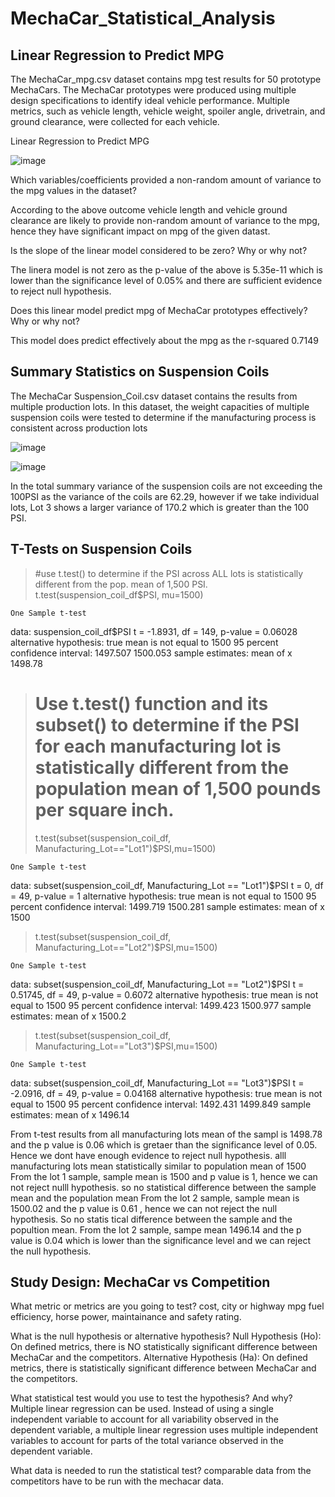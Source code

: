 # MechaCar_Statistical_Analysis

## Linear Regression to Predict MPG

The MechaCar_mpg.csv dataset contains mpg test results for 50 prototype MechaCars. The MechaCar prototypes were produced using multiple design specifications to identify ideal vehicle performance. Multiple metrics, such as vehicle length, vehicle weight, spoiler angle, drivetrain, and ground clearance, were collected for each vehicle.

Linear Regression to Predict MPG

![image](https://user-images.githubusercontent.com/93686963/155866292-19680734-97a2-45a0-a400-ba6de0f674bc.png)

Which variables/coefficients provided a non-random amount of variance to the mpg values in the dataset?

According to the above outcome vehicle length and vehicle ground clearance are likely to provide non-random amount of variance to the mpg, hence they have significant impact on mpg of the given datast.

Is the slope of the linear model considered to be zero? Why or why not?

The linera model is not zero as the p-value of the above is 5.35e-11 which is lower than the significance level of 0.05% and there are sufficient evidence to reject null hypothesis.

Does this linear model predict mpg of MechaCar prototypes effectively? Why or why not?

This model does predict effectively about the mpg as the r-squared 0.7149


## Summary Statistics on Suspension Coils

The MechaCar Suspension_Coil.csv dataset contains the results from multiple production lots. In this dataset, the weight capacities of multiple suspension coils were tested to determine if the manufacturing process is consistent across production lots


![image](https://user-images.githubusercontent.com/93686963/155866531-54c77099-76b9-412c-8ed7-d86d05b3752f.png)

![image](https://user-images.githubusercontent.com/93686963/155866542-f7986bbf-a6ac-4601-814b-2283d9fecebd.png)

In the total summary variance of the suspension coils are not exceeding the 100PSI as the variance of the coils are 62.29, however if we take individual lots, Lot 3 shows a larger variance of 170.2 which is greater than the 100 PSI.

## T-Tests on Suspension Coils



> #use t.test() to determine if the PSI across ALL lots is statistically different from the pop. mean of 1,500 PSI.
> t.test(suspension_coil_df$PSI, mu=1500)

	One Sample t-test

data:  suspension_coil_df$PSI
t = -1.8931, df = 149, p-value = 0.06028
alternative hypothesis: true mean is not equal to 1500
95 percent confidence interval:
 1497.507 1500.053
sample estimates:
mean of x 
  1498.78 

> 
> 
> # Use t.test() function and its subset() to determine if the PSI for each manufacturing lot is statistically different from the population mean of 1,500 pounds per square inch.
> t.test(subset(suspension_coil_df, Manufacturing_Lot=="Lot1")$PSI,mu=1500)

	One Sample t-test

data:  subset(suspension_coil_df, Manufacturing_Lot == "Lot1")$PSI
t = 0, df = 49, p-value = 1
alternative hypothesis: true mean is not equal to 1500
95 percent confidence interval:
 1499.719 1500.281
sample estimates:
mean of x 
     1500 

> t.test(subset(suspension_coil_df, Manufacturing_Lot=="Lot2")$PSI,mu=1500)

	One Sample t-test

data:  subset(suspension_coil_df, Manufacturing_Lot == "Lot2")$PSI
t = 0.51745, df = 49, p-value = 0.6072
alternative hypothesis: true mean is not equal to 1500
95 percent confidence interval:
 1499.423 1500.977
sample estimates:
mean of x 
   1500.2 

> t.test(subset(suspension_coil_df, Manufacturing_Lot=="Lot3")$PSI,mu=1500)

	One Sample t-test

data:  subset(suspension_coil_df, Manufacturing_Lot == "Lot3")$PSI
t = -2.0916, df = 49, p-value = 0.04168
alternative hypothesis: true mean is not equal to 1500
95 percent confidence interval:
 1492.431 1499.849
sample estimates:
mean of x 
  1496.14 

From t-test results from all manufacturing lots mean of the sampl is 1498.78 and the p value is 0.06 which is gretaer than the significance level of 0.05. Hence we dont have enough evidence to reject null hypothesis. alll manufacturing lots mean statistically similar to population mean of 1500
From the lot 1 sample, sample mean is 1500 and p value is 1, hence we can not reject nulll hypothesis. so no statistical difference between the sample mean and the population mean
From the lot 2 sample, sample mean is 1500.02 and the p value is 0.61 , hence we can not reject the null hypothesis. So no statis tical difference between the sample and the popultion mean.
From the lot 2 sample, sampe mean 1496.14 and the p value is 0.04 which is lower than the significance level and we can reject the null hypothesis.

## Study Design: MechaCar vs Competition
What metric or metrics are you going to test?
 cost, city or highway mpg fuel efficiency, horse power, maintainance and safety rating.
 
What is the null hypothesis or alternative hypothesis?
Null Hypothesis (Ho): On defined metrics, there is NO statistically significant difference between MechaCar and the competitors.
Alternative Hypothesis (Ha): On defined metrics, there is statistically significant difference between MechaCar and the competitors.

What statistical test would you use to test the hypothesis? And why?
 Multiple linear regression can be used. Instead of using a single independent variable to account for all variability observed in the dependent variable, a multiple linear regression uses multiple independent variables to account for parts of the total variance observed in the dependent variable.
 
What data is needed to run the statistical test?
 comparable data from the competitors have to be run with the mechacar data.
